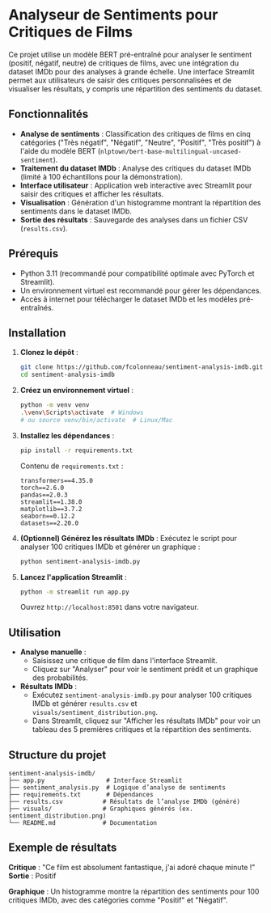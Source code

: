 # Analyseur de Sentiments pour Critiques de Films

Ce projet utilise un modèle BERT pré-entraîné pour analyser le sentiment (positif, négatif, neutre) de critiques de films, avec une intégration du dataset IMDb pour des analyses à grande échelle. Une interface Streamlit permet aux utilisateurs de saisir des critiques personnalisées et de visualiser les résultats, y compris une répartition des sentiments du dataset.

## Fonctionnalités
- **Analyse de sentiments** : Classification des critiques de films en cinq catégories ("Très négatif", "Négatif", "Neutre", "Positif", "Très positif") à l'aide du modèle BERT (`nlptown/bert-base-multilingual-uncased-sentiment`).
- **Traitement du dataset IMDb** : Analyse des critiques du dataset IMDb (limité à 100 échantillons pour la démonstration).
- **Interface utilisateur** : Application web interactive avec Streamlit pour saisir des critiques et afficher les résultats.
- **Visualisation** : Génération d'un histogramme montrant la répartition des sentiments dans le dataset IMDb.
- **Sortie des résultats** : Sauvegarde des analyses dans un fichier CSV (`results.csv`).

## Prérequis
- Python 3.11 (recommandé pour compatibilité optimale avec PyTorch et Streamlit).
- Un environnement virtuel est recommandé pour gérer les dépendances.
- Accès à internet pour télécharger le dataset IMDb et les modèles pré-entraînés.

## Installation
1. **Clonez le dépôt** :
   ```bash
   git clone https://github.com/fcolonneau/sentiment-analysis-imdb.git
   cd sentiment-analysis-imdb
   ```

2. **Créez un environnement virtuel** :
   ```bash
   python -m venv venv
   .\venv\Scripts\activate  # Windows
   # ou source venv/bin/activate  # Linux/Mac
   ```

3. **Installez les dépendances** :
   ```bash
   pip install -r requirements.txt
   ```
   Contenu de `requirements.txt` :
   ```
   transformers==4.35.0
   torch==2.6.0
   pandas==2.0.3
   streamlit==1.38.0
   matplotlib==3.7.2
   seaborn==0.12.2
   datasets==2.20.0
   ```

4. **(Optionnel) Générez les résultats IMDb** :
   Exécutez le script pour analyser 100 critiques IMDb et générer un graphique :
   ```bash
   python sentiment-analysis-imdb.py
   ```

5. **Lancez l'application Streamlit** :
   ```bash
   python -m streamlit run app.py
   ```
   Ouvrez `http://localhost:8501` dans votre navigateur.

## Utilisation
- **Analyse manuelle** :
  - Saisissez une critique de film dans l'interface Streamlit.
  - Cliquez sur "Analyser" pour voir le sentiment prédit et un graphique des probabilités.
- **Résultats IMDb** :
  - Exécutez `sentiment-analysis-imdb.py` pour analyser 100 critiques IMDb et générer `results.csv` et `visuals/sentiment_distribution.png`.
  - Dans Streamlit, cliquez sur "Afficher les résultats IMDb" pour voir un tableau des 5 premières critiques et la répartition des sentiments.

## Structure du projet
```
sentiment-analysis-imdb/
├── app.py                 # Interface Streamlit
├── sentiment_analysis.py  # Logique d’analyse de sentiments
├── requirements.txt       # Dépendances
├── results.csv           # Résultats de l’analyse IMDb (généré)
├── visuals/              # Graphiques générés (ex. sentiment_distribution.png)
└── README.md             # Documentation
```

## Exemple de résultats
**Critique** : "Ce film est absolument fantastique, j'ai adoré chaque minute !"
**Sortie** : Positif

**Graphique** : Un histogramme montre la répartition des sentiments pour 100 critiques IMDb, avec des catégories comme "Positif" et "Négatif".
